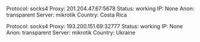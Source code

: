 Protocol: socks4
Proxy: 201.204.47.67:5678
Status: working
IP: None
Anon: transparent
Server: mikrotik
Country: Costa Rica

Protocol: socks4
Proxy: 193.200.151.69:32777
Status: working
IP: None
Anon: transparent
Server: mikrotik
Country: Ukraine


